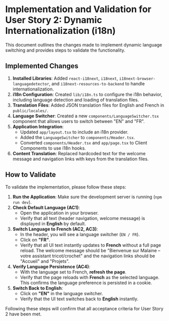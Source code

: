 # Implementation and Validation for User Story 2: Dynamic Internationalization (i18n)

This document outlines the changes made to implement dynamic language switching and provides steps to validate the functionality.

## Implemented Changes

1.  **Installed Libraries**: Added `react-i18next`, `i18next`, `i18next-browser-languagedetector`, and `i18next-resources-to-backend` to handle internationalization.
2.  **i18n Configuration**: Created `lib/i18n.ts` to configure the i18n behavior, including language detection and loading of translation files.
3.  **Translation Files**: Added JSON translation files for English and French in `public/locales/`.
4.  **Language Switcher**: Created a new `components/LanguageSwitcher.tsx` component that allows users to switch between "EN" and "FR".
5.  **Application Integration**:
    *   Updated `app/layout.tsx` to include an i18n provider.
    *   Added the `LanguageSwitcher` to `components/Header.tsx`.
    *   Converted `components/Header.tsx` and `app/page.tsx` to Client Components to use i18n hooks.
6.  **Content Translation**: Replaced hardcoded text for the welcome message and navigation links with keys from the translation files.

## How to Validate

To validate the implementation, please follow these steps:

1.  **Run the Application**: Make sure the development server is running (`npm run dev`).
2.  **Check Default Language (AC1)**:
    *   Open the application in your browser.
    *   Verify that all text (header navigation, welcome message) is displayed in **English** by default.
3.  **Switch Language to French (AC2, AC3)**:
    *   In the header, you will see a language switcher (`EN / FR`).
    *   Click on **"FR"**.
    *   Verify that all UI text instantly updates to **French** without a full page reload. The welcome message should be "Bienvenue sur Malaine – votre assistant tricot/crochet" and the navigation links should be "Accueil" and "Projets".
4.  **Verify Language Persistence (AC4)**:
    *   With the language set to French, **refresh the page**.
    *   Verify that the page reloads with **French** as the selected language. This confirms the language preference is persisted in a cookie.
5.  **Switch Back to English**:
    *   Click on **"EN"** in the language switcher.
    *   Verify that the UI text switches back to **English** instantly.

Following these steps will confirm that all acceptance criteria for User Story 2 have been met. 